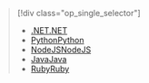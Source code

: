 > [!div class="op_single_selector"]
> * [<span data-ttu-id="aa153-101">.NET</span><span class="sxs-lookup"><span data-stu-id="aa153-101">.NET</span></span>](../articles/active-directory-b2c/active-directory-b2c-devquickstarts-graph-dotnet.md)
> * [<span data-ttu-id="aa153-102">Python</span><span class="sxs-lookup"><span data-stu-id="aa153-102">Python</span></span>](active-directory-b2c-devquickstarts-graph-python.md)
> * [<span data-ttu-id="aa153-103">NodeJS</span><span class="sxs-lookup"><span data-stu-id="aa153-103">NodeJS</span></span>](active-directory-b2c-devquickstarts-graph-nodeJS.md)
> * [<span data-ttu-id="aa153-104">Java</span><span class="sxs-lookup"><span data-stu-id="aa153-104">Java</span></span>](active-directory-b2c-devquickstarts-graph-java.md)
> * [<span data-ttu-id="aa153-105">Ruby</span><span class="sxs-lookup"><span data-stu-id="aa153-105">Ruby</span></span>](active-directory-b2c-devquickstarts-graph-ruby.md)
> 
> 
